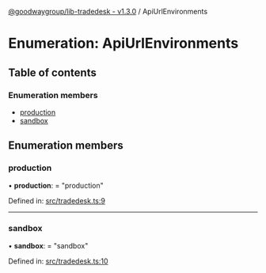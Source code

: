 [@goodwaygroup/lib-tradedesk - v1.3.0](../README.md) / ApiUrlEnvironments

# Enumeration: ApiUrlEnvironments

## Table of contents

### Enumeration members

- [production](apiurlenvironments.md#production)
- [sandbox](apiurlenvironments.md#sandbox)

## Enumeration members

### production

• **production**: = "production"

Defined in: [src/tradedesk.ts:9](https://github.com/GoodwayGroup/lib-tradedesk/blob/4f7584e/src/tradedesk.ts#L9)

___

### sandbox

• **sandbox**: = "sandbox"

Defined in: [src/tradedesk.ts:10](https://github.com/GoodwayGroup/lib-tradedesk/blob/4f7584e/src/tradedesk.ts#L10)
